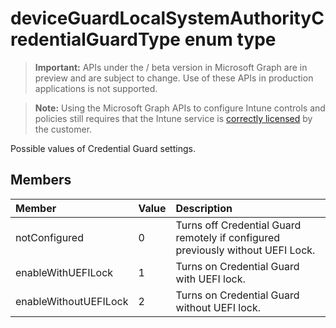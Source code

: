 ﻿# deviceGuardLocalSystemAuthorityCredentialGuardType enum type

> **Important:** APIs under the / beta version in Microsoft Graph are in preview and are subject to change. Use of these APIs in production applications is not supported.

> **Note:** Using the Microsoft Graph APIs to configure Intune controls and policies still requires that the Intune service is [correctly licensed](https://go.microsoft.com/fwlink/?linkid=839381) by the customer.

Possible values of Credential Guard settings.
## Members
|Member|Value|Description|
|:---|:---|:---|
|notConfigured|0|Turns off Credential Guard remotely if configured previously without UEFI Lock.|
|enableWithUEFILock|1|Turns on Credential Guard with UEFI lock.|
|enableWithoutUEFILock|2|Turns on Credential Guard without UEFI lock.|











